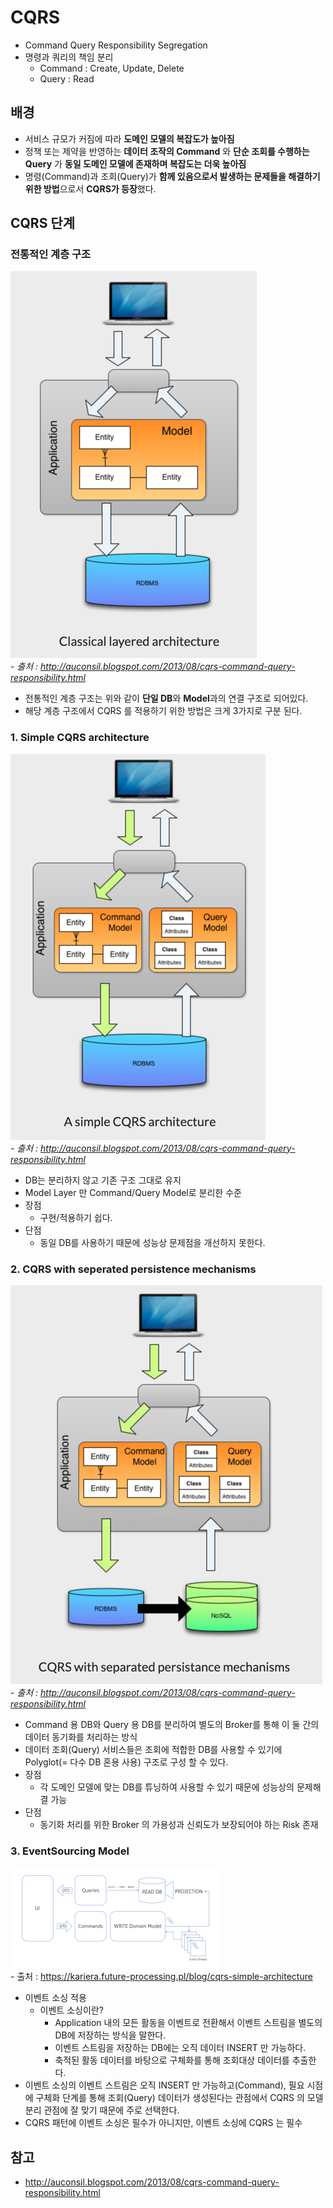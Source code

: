 # CQRS
- Command Query Responsibility Segregation
- 명령과 쿼리의 책임 분리
  - Command : Create, Update, Delete
  - Query : Read

## 배경
- 서비스 규모가 커짐에 따라 **도메인 모델의 복잡도가 높아짐** 
- 정책 또는 제약을 반영하는 **데이터 조작의 Command** 와 **단순 조회를 수행하는 Query** 가 **동일 도메인 모델에 존재하며 복잡도는 더욱 높아짐**
- 명령(Command)과 조회(Query)가 **함께 있음으로서 발생하는 문제들을 해결하기 위한 방법**으로서 **CQRS가 등장**했다.


## CQRS 단계

### 전통적인 계층 구조
![img.png](img.png)
<br>_- 출처 : http://auconsil.blogspot.com/2013/08/cqrs-command-query-responsibility.html_
- 전통적인 계층 구조는 위와 같이 **단일 DB**와 **Model**과의 연결 구조로 되어있다.
- 해당 계층 구조에서 CQRS 를 적용하기 위한 방법은 크게 3가지로 구분 된다.

### 1. Simple CQRS architecture
![img_2.png](img_2.png)
<br>_- 출처 : http://auconsil.blogspot.com/2013/08/cqrs-command-query-responsibility.html_
- DB는 분리하지 않고 기존 구조 그대로 유지
- Model Layer 만 Command/Query Model로 분리한 수준
- 장점
  - 구현/적용하기 쉽다.
- 단점
  - 동일 DB를 사용하기 때문에 성능상 문제점을 개선하지 못한다.

### 2. CQRS with seperated persistence mechanisms
![img_1.png](img_1.png)
<br>_- 출처 : http://auconsil.blogspot.com/2013/08/cqrs-command-query-responsibility.html_
- Command 용 DB와 Query 용 DB를 분리하여 별도의 Broker를 통해 이 둘 간의 데이터 동기화를 처리하는 방식
- 데이터 조회(Query) 서비스들은 조회에 적합한 DB를 사용할 수 있기에 Polyglot(= 다수 DB 혼용 사용) 구조로 구성 할 수 있다.
- 장점
  - 각 도메인 모델에 맞는 DB를 튜닝하여 사용할 수 있기 때문에 성능상의 문제해결 가능
- 단점
  - 동기화 처리를 위한 Broker 의 가용성과 신뢰도가 보장되어야 하는 Risk 존재

### 3. EventSourcing Model
![img_3.png](img_3.png)
<br>- 출처 : https://kariera.future-processing.pl/blog/cqrs-simple-architecture
- 이벤트 소싱 적용
  - 이벤트 소싱이란?
    - Application 내의 모든 활동을 이벤트로 전환해서 이벤트 스트림을 별도의 DB에 저장하는 방식을 말한다.
    - 이벤트 스트림을 저장하는 DB에는 오직 데이터 INSERT 만 가능하다.
    - 축적된 활동 데이터를 바탕으로 구체화를 통해 조회대상 데이터를 추출한다.
- 이벤트 소싱의 이벤트 스트림은 오직 INSERT 만 가능하고(Command), 필요 시점에 구체화 단계를 통해 조회(Query) 데이터가 생성된다는 관점에서 CQRS 의 모델 분리 관점에 잘 맞기 때문에 주로 선택한다.
- CQRS 패턴에 이벤트 소싱은 필수가 아니지만, 이벤트 소싱에 CQRS 는 필수

## 참고
- http://auconsil.blogspot.com/2013/08/cqrs-command-query-responsibility.html